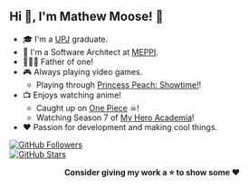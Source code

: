 ## Hi 👋, I'm Mathew Moose! 🫎
- 🎓 I'm a [UPJ](https://www.johnstown.pitt.edu/) graduate.
- 🏢 I'm a Software Architect at [MEPPI](https://www.meppi.com/).
- 👨‍👩‍👦 Father of one!
- 🎮 Always playing video games.
    * Playing through [Princess Peach: Showtime!](https://www.nintendo.com/us/store/products/princess-peach-showtime-switch/)!
- 📺 Enjoys watching anime! 
    * Caught up on [One Piece](https://myanimelist.net/anime/21/One_Piece) ☠!
    * Watching Season 7 of [My Hero Academia](https://myanimelist.net/anime/31964/Boku_no_Hero_Academia?cat=anime)!
- ❤ Passion for development and making cool things.

[![GitHub Followers](https://img.shields.io/github/followers/XMoose25X?style=social)](https://github.com/XMoose25X?tab=followers)  
[![GitHub Stars](https://img.shields.io/github/stars/XMoose25X?style=social)](https://github.com/XMoose25X?tab=repositories&q=&type=&language=&sort=stargazers)


<!--
- 🔭 I’m currently working on ...
- 🌱 I’m currently learning ...
- 👯 I’m looking to collaborate on ...
- 🤔 I’m looking for help with ...
- 💬 Ask me about ...
- 📫 How to reach me: ...
- 😄 Pronouns: ...
- ⚡ Fun fact: ...
-->
<p align="center">
    <strong>Consider giving my work a ⭐ to show some ❤️</strong>
</p>
